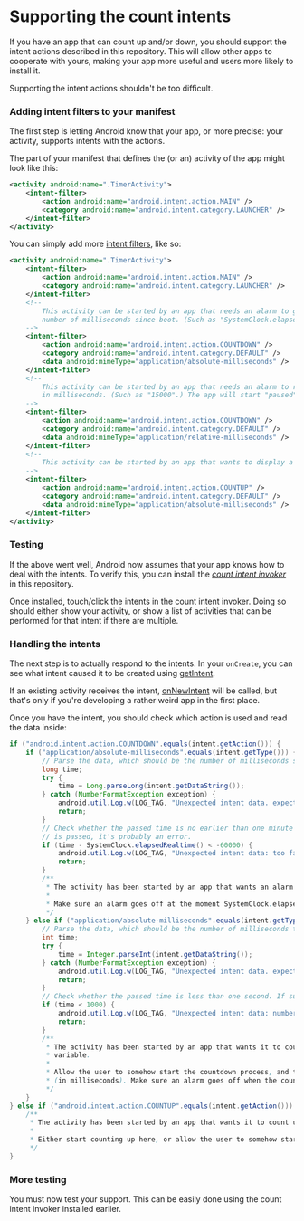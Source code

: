 Supporting the count intents
============================

If you have an app that can count up and/or down, you should support the intent actions described in this repository. This will
allow other apps to cooperate with yours, making your app more useful and users more likely to install it.

Supporting the intent actions shouldn't be too difficult.

### Adding intent filters to your manifest

The first step is letting Android know that your app, or more precise: your activity, supports intents with the actions.

The part of your manifest that defines the (or an) activity of the app might look like this:

```xml
<activity android:name=".TimerActivity">
	<intent-filter>
		<action android:name="android.intent.action.MAIN" />
		<category android:name="android.intent.category.LAUNCHER" />
	</intent-filter>
</activity>
```

You can simply add more [intent filters](http://developer.android.com/guide/components/intents-filters.html), like so:

```xml
<activity android:name=".TimerActivity">
	<intent-filter>
		<action android:name="android.intent.action.MAIN" />
		<category android:name="android.intent.category.LAUNCHER" />
	</intent-filter>
	<!--
		This activity can be started by an app that needs an alarm to go off at a specific time. The data will be the
		number of milliseconds since boot. (Such as "SystemClock.elapsedRealtime() + 15000".)
	-->
	<intent-filter>
		<action android:name="android.intent.action.COUNTDOWN" />
		<category android:name="android.intent.category.DEFAULT" />
		<data android:mimeType="application/absolute-milliseconds" />
	</intent-filter>
	<!--
		This activity can be started by an app that needs an alarm to run for a specific time. The data be that time
		in milliseconds. (Such as "15000".) The app will start "paused".
	-->
	<intent-filter>
		<action android:name="android.intent.action.COUNTDOWN" />
		<category android:name="android.intent.category.DEFAULT" />
		<data android:mimeType="application/relative-milliseconds" />
	</intent-filter>
	<!--
		This activity can be started by an app that wants to display a stopwatch counting up.
	-->
	<intent-filter>
		<action android:name="android.intent.action.COUNTUP" />
		<category android:name="android.intent.category.DEFAULT" />
		<data android:mimeType="application/absolute-milliseconds" />
	</intent-filter>
</activity>
```

### Testing

If the above went well, Android now assumes that your app knows how to deal with the intents. To verify this, you can install
the *[count intent invoker](//github.com/Pimm/android-count-intents/tree/master/invoker)* in this repository.

Once installed, touch/click the intents in the count intent invoker. Doing so should either show your activity, or show a list
of activities that can be performed for that intent if there are multiple.

### Handling the intents

The next step is to actually respond to the intents. In your `onCreate`, you can see what intent caused it to be created using
[getIntent](//developer.android.com/reference/android/app/Activity.html#getIntent%28%29).

If an existing activity receives the intent,
[onNewIntent](//developer.android.com/reference/android/app/Activity.html#onNewIntent%28android.content.Intent%29) will be
called, but that's only if you're developing a rather weird app in the first place.

Once you have the intent, you should check which action is used and read the data inside:

```java
if ("android.intent.action.COUNTDOWN".equals(intent.getAction())) {
	if ("application/absolute-milliseconds".equals(intent.getType())) {
		// Parse the data, which should be the number of milliseconds since boot at which the alarm should go off.
		long time;
		try {
			time = Long.parseLong(intent.getDataString());
		} catch (NumberFormatException exception) {
			android.util.Log.w(LOG_TAG, "Unexpected intent data. expected a number, got " + intent.getDataString() + ". java.lang.Long.parseLong was used, which failed.");
			return;
		}
		// Check whether the passed time is no earlier than one minute in the past. If a time of more than one minute in the past
		// is passed, it's probably an error.
		if (time - SystemClock.elapsedRealtime() < -60000) {
			android.util.Log.w(LOG_TAG, "Unexpected intent data: too far in the past. An example of an expected value is \"SystemClock.elapsedRealtime() + 15000\".");
			return;
		}
		/**
		 * The activity has been started by an app that wants an alarm to go off at the time as specified by the time variable.
		 *
		 * Make sure an alarm goes off at the moment SystemClock.elapsedRealtime() returns time (the variable).
		 */
	} else if ("application/absolute-milliseconds".equals(intent.getType())) {
		// Parse the data, which should be the number of milliseconds that will be on the timer.
		int time;
		try {
			time = Integer.parseInt(intent.getDataString());
		} catch (NumberFormatException exception) {
			android.util.Log.w(LOG_TAG, "Unexpected intent data. expected a number, got " + intent.getDataString() + ". java.lang.Integer.parseLong was used, which failed.");
			return;
		}
		// Check whether the passed time is less than one second. If such a time is passed, it's probably an error.
		if (time < 1000) {
			android.util.Log.w(LOG_TAG, "Unexpected intent data: number too small. An example of an expected value is \"15000\".");
			return;
		}
		/**
		 * The activity has been started by an app that wants it to countdown for an amount of time as specified by the time
		 * variable.
		 *
		 * Allow the user to somehow start the countdown process, and then count for the time as specified by the time variable
		 * (in milliseconds). Make sure an alarm goes off when the countdown process has finished.
		 */
	}
} else if ("android.intent.action.COUNTUP".equals(intent.getAction())) {
	/**
	 * The activity has been started by an app that wants it to count up (stopwatch-style).
	 *
	 * Either start counting up here, or allow the user to somehow start the counting process.
	 */
}
```

### More testing

You must now test your support. This can be easily done using the count intent invoker installed earlier.
